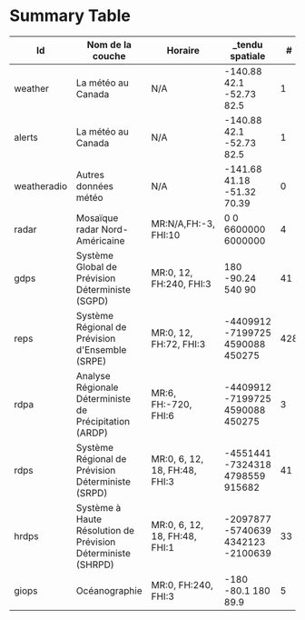 # Summary Table


Id | Nom de la couche | Horaire | _tendu spatiale | #
---|------------------|---------|-----------------|--
weather | La météo au Canada | N/A     | -140.88 42.1 -52.73 82.5 | 1
alerts | La météo au Canada | N/A     | -140.88 42.1 -52.73 82.5 | 1
weatheradio | Autres données météo | N/A     | -141.68 41.18 -51.32 70.39 | 0
radar | Mosaïque radar Nord-Américaine | MR:N/A,FH:-3, FHI:10 | 0 0 6600000 6000000 | 4
gdps | Système Global de Prévision Déterministe (SGPD) | MR:0, 12, FH:240, FHI:3 | 180 -90.24 540 90 | 41
reps | Système Régional de Prévision d'Ensemble (SRPE) | MR:0, 12, FH:72, FHI:3 | -4409912 -7199725 4590088 450275 | 428
rdpa | Analyse Régionale Déterministe de Précipitation (ARDP) | MR:6, FH:-720, FHI:6 | -4409912 -7199725 4590088 450275 | 3
rdps | Système Régional de Prévision Déterministe (SRPD) | MR:0, 6, 12, 18, FH:48, FHI:3 | -4551441 -7324318 4798559 915682 | 41
hrdps | Système à Haute Résolution de Prévision Déterministe (SHRPD) | MR:0, 6, 12, 18, FH:48, FHI:1 | -2097877 -5740639 4342123 -2100639 | 33
giops | Océanographie    | MR:0, FH:240, FHI:3 | -180 -80.1 180 89.9 | 5

